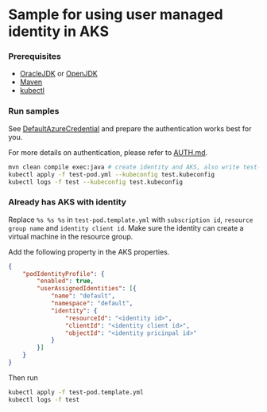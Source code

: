 # Sample for using user managed identity in AKS

### Prerequisites

* [OracleJDK](https://www.oracle.com/java/technologies/javase-downloads.html) or [OpenJDK](https://openjdk.java.net/)
* [Maven](https://maven.apache.org/)
* [kubectl](https://kubernetes.io/docs/tasks/tools/install-kubectl/)

### Run samples

See [DefaultAzureCredential](https://github.com/Azure/azure-sdk-for-java/tree/master/sdk/identity/azure-identity#defaultazurecredential) and prepare the authentication works best for you.

For more details on authentication, please refer to [AUTH.md](https://github.com/Azure/azure-sdk-for-java/blob/master/sdk/resourcemanager/docs/AUTH.md).

```bash
mvn clean compile exec:java # create identity and AKS, also write test-pod.yml and test.kubeconfig
kubectl apply -f test-pod.yml --kubeconfig test.kubeconfig
kubectl logs -f test --kubeconfig test.kubeconfig
``` 

### Already has AKS with identity

Replace `%s %s %s` in `test-pod.template.yml` with `subscription id`, `resource group name` and `identity client id`. Make sure the identity can create a virtual machine in the resource group.

Add the following property in the AKS properties.
```json
{
    "podIdentityProfile": {
        "enabled": true,
        "userAssignedIdentities": [{
            "name": "default",
            "namespace": "default",
            "identity": {
                "resourceId": "<identity id>",
                "clientId": "<identity client id>",
                "objectId": "<identity pricinpal id>"
            }
        }]
    }
}
```

Then run

```bash
kubectl apply -f test-pod.template.yml
kubectl logs -f test
```